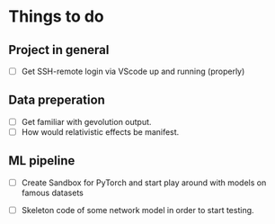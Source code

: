 # Things to do

## Project in general
* [ ] Get SSH-remote login via VScode up and running (properly)

## Data preperation
* [ ] Get familiar with gevolution output. 
* [ ] How would relativistic effects be manifest. 

## ML pipeline
* [ ] Create Sandbox for PyTorch and start play around with models on famous datasets
* [ ] Skeleton code of some network model in order to start testing. 

